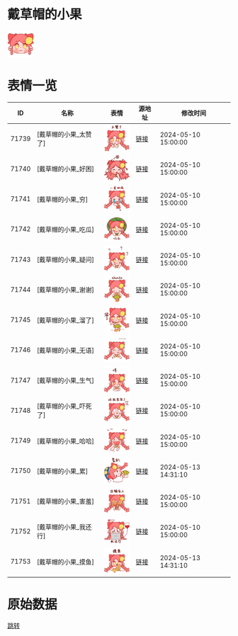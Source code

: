 # 戴草帽的小果

<img src="./cover.png" height="60" alt="cover" />

# 表情一览

|ID|名称|表情|源地址|修改时间|
|----|----|----|----|----|
|71739|[戴草帽的小果_太赞了]|<img src="./pic/071739_%5B戴草帽的小果_太赞了%5D.png" height="60" alt="太赞了"/>|[链接](https://i0.hdslb.com/bfs/garb/34289bea0700d0bf1a9a341c16abf8c45a348f40.png)|2024-05-10 15:00:00|
|71740|[戴草帽的小果_好困]|<img src="./pic/071740_%5B戴草帽的小果_好困%5D.png" height="60" alt="好困"/>|[链接](https://i0.hdslb.com/bfs/garb/361ed427dee13fe71be82ae093459b49795db4a1.png)|2024-05-10 15:00:00|
|71741|[戴草帽的小果_穷]|<img src="./pic/071741_%5B戴草帽的小果_穷%5D.png" height="60" alt="穷"/>|[链接](https://i0.hdslb.com/bfs/garb/eacd76e2050d4ea004027a305734b9655e87276a.png)|2024-05-10 15:00:00|
|71742|[戴草帽的小果_吃瓜]|<img src="./pic/071742_%5B戴草帽的小果_吃瓜%5D.png" height="60" alt="吃瓜"/>|[链接](https://i0.hdslb.com/bfs/garb/470749c57b1337fe2bfd874e939f412d3a2055d7.png)|2024-05-10 15:00:00|
|71743|[戴草帽的小果_疑问]|<img src="./pic/071743_%5B戴草帽的小果_疑问%5D.png" height="60" alt="疑问"/>|[链接](https://i0.hdslb.com/bfs/garb/e43cbabbbbb709021963ccbbdb8484ac2b8dc484.png)|2024-05-10 15:00:00|
|71744|[戴草帽的小果_谢谢]|<img src="./pic/071744_%5B戴草帽的小果_谢谢%5D.png" height="60" alt="谢谢"/>|[链接](https://i0.hdslb.com/bfs/garb/3d2c8ac0f2491cb6f11fa1a401cf8990d1fd4ab2.png)|2024-05-10 15:00:00|
|71745|[戴草帽的小果_溜了]|<img src="./pic/071745_%5B戴草帽的小果_溜了%5D.png" height="60" alt="溜了"/>|[链接](https://i0.hdslb.com/bfs/garb/5c29231dea2d7674765a6be563f74f42b2d16532.png)|2024-05-10 15:00:00|
|71746|[戴草帽的小果_无语]|<img src="./pic/071746_%5B戴草帽的小果_无语%5D.png" height="60" alt="无语"/>|[链接](https://i0.hdslb.com/bfs/garb/4f11f0cdce3fcf1160fc60ba1966d15061f7846d.png)|2024-05-10 15:00:00|
|71747|[戴草帽的小果_生气]|<img src="./pic/071747_%5B戴草帽的小果_生气%5D.png" height="60" alt="生气"/>|[链接](https://i0.hdslb.com/bfs/garb/287bd2c3c7e7ff422abff6a0ee8e861a6c6a46cf.png)|2024-05-10 15:00:00|
|71748|[戴草帽的小果_吓死了]|<img src="./pic/071748_%5B戴草帽的小果_吓死了%5D.png" height="60" alt="吓死了"/>|[链接](https://i0.hdslb.com/bfs/garb/f1620a356fd3e255fe5f31fa22061be9741afcdc.png)|2024-05-10 15:00:00|
|71749|[戴草帽的小果_哈哈]|<img src="./pic/071749_%5B戴草帽的小果_哈哈%5D.png" height="60" alt="哈哈"/>|[链接](https://i0.hdslb.com/bfs/garb/e9f3cc013ac2ccb3b57807de1176d8d3c0a0c958.png)|2024-05-10 15:00:00|
|71750|[戴草帽的小果_累]|<img src="./pic/071750_%5B戴草帽的小果_累%5D.png" height="60" alt="累"/>|[链接](https://i0.hdslb.com/bfs/garb/513f3462cc51327dc51e5d6ec68fc6841d77644c.png)|2024-05-13 14:31:10|
|71751|[戴草帽的小果_害羞]|<img src="./pic/071751_%5B戴草帽的小果_害羞%5D.png" height="60" alt="害羞"/>|[链接](https://i0.hdslb.com/bfs/garb/f93b0922e4499af3e0a11b7d70fd76e7394067c7.png)|2024-05-10 15:00:00|
|71752|[戴草帽的小果_我还行]|<img src="./pic/071752_%5B戴草帽的小果_我还行%5D.png" height="60" alt="我还行"/>|[链接](https://i0.hdslb.com/bfs/garb/c0917c79e46a451400323a72b511e6443eee0691.png)|2024-05-10 15:00:00|
|71753|[戴草帽的小果_摸鱼]|<img src="./pic/071753_%5B戴草帽的小果_摸鱼%5D.png" height="60" alt="摸鱼"/>|[链接](https://i0.hdslb.com/bfs/garb/abeff485e6c2280862f82612d19cbec216c26949.png)|2024-05-13 14:31:10|

# 原始数据

[跳转](./raw.json)


